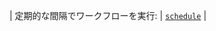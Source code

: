 | 定期的な間隔でワークフローを実行: | [`schedule`](/actions/learn-github-actions/events-that-trigger-workflows#schedule) |
